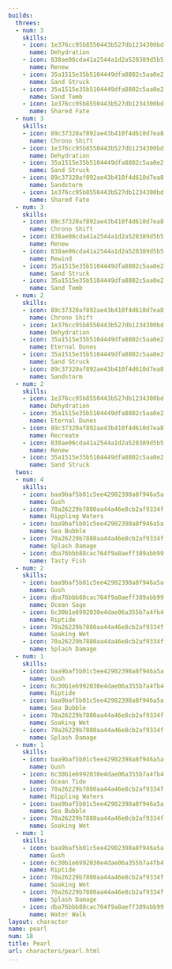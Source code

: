 ```yaml
---
builds:
  threes:
  - num: 3
    skills:
    - icon: 1e376cc95b8550443b527db1234300bd
      name: Dehydration
    - icon: 838ae06cda41a2544a1d2a528389d5b5
      name: Renew
    - icon: 35a1515e35b5104449dfa8802c5aa0e2
      name: Sand Struck
    - icon: 35a1515e35b5104449dfa8802c5aa0e2
      name: Sand Tomb
    - icon: 1e376cc95b8550443b527db1234300bd
      name: Shared Fate
  - num: 3
    skills:
    - icon: 89c37320af892ae43b410f4d610d7ea8
      name: Chrono Shift
    - icon: 1e376cc95b8550443b527db1234300bd
      name: Dehydration
    - icon: 35a1515e35b5104449dfa8802c5aa0e2
      name: Sand Struck
    - icon: 89c37320af892ae43b410f4d610d7ea8
      name: Sandstorm
    - icon: 1e376cc95b8550443b527db1234300bd
      name: Shared Fate
  - num: 3
    skills:
    - icon: 89c37320af892ae43b410f4d610d7ea8
      name: Chrono Shift
    - icon: 838ae06cda41a2544a1d2a528389d5b5
      name: Renew
    - icon: 838ae06cda41a2544a1d2a528389d5b5
      name: Rewind
    - icon: 35a1515e35b5104449dfa8802c5aa0e2
      name: Sand Struck
    - icon: 35a1515e35b5104449dfa8802c5aa0e2
      name: Sand Tomb
  - num: 2
    skills:
    - icon: 89c37320af892ae43b410f4d610d7ea8
      name: Chrono Shift
    - icon: 1e376cc95b8550443b527db1234300bd
      name: Dehydration
    - icon: 35a1515e35b5104449dfa8802c5aa0e2
      name: Eternal Dunes
    - icon: 35a1515e35b5104449dfa8802c5aa0e2
      name: Sand Struck
    - icon: 89c37320af892ae43b410f4d610d7ea8
      name: Sandstorm
  - num: 2
    skills:
    - icon: 1e376cc95b8550443b527db1234300bd
      name: Dehydration
    - icon: 35a1515e35b5104449dfa8802c5aa0e2
      name: Eternal Dunes
    - icon: 89c37320af892ae43b410f4d610d7ea8
      name: Recreate
    - icon: 838ae06cda41a2544a1d2a528389d5b5
      name: Renew
    - icon: 35a1515e35b5104449dfa8802c5aa0e2
      name: Sand Struck
  twos:
  - num: 4
    skills:
    - icon: baa9baf5b01c5ee42902398a8f946a5a
      name: Gush
    - icon: 70a26229b7880aa44a46e8cb2af9334f
      name: Rippling Waters
    - icon: baa9baf5b01c5ee42902398a8f946a5a
      name: Sea Bubble
    - icon: 70a26229b7880aa44a46e8cb2af9334f
      name: Splash Damage
    - icon: dba76bbb88cac764f9a8aeff389abb99
      name: Tasty Fish
  - num: 2
    skills:
    - icon: baa9baf5b01c5ee42902398a8f946a5a
      name: Gush
    - icon: dba76bbb88cac764f9a8aeff389abb99
      name: Ocean Sage
    - icon: 6c30b1e6992030e4dae06a355b7a4fb4
      name: Riptide
    - icon: 70a26229b7880aa44a46e8cb2af9334f
      name: Soaking Wet
    - icon: 70a26229b7880aa44a46e8cb2af9334f
      name: Splash Damage
  - num: 1
    skills:
    - icon: baa9baf5b01c5ee42902398a8f946a5a
      name: Gush
    - icon: 6c30b1e6992030e4dae06a355b7a4fb4
      name: Riptide
    - icon: baa9baf5b01c5ee42902398a8f946a5a
      name: Sea Bubble
    - icon: 70a26229b7880aa44a46e8cb2af9334f
      name: Soaking Wet
    - icon: 70a26229b7880aa44a46e8cb2af9334f
      name: Splash Damage
  - num: 1
    skills:
    - icon: baa9baf5b01c5ee42902398a8f946a5a
      name: Gush
    - icon: 6c30b1e6992030e4dae06a355b7a4fb4
      name: Ocean Tide
    - icon: 70a26229b7880aa44a46e8cb2af9334f
      name: Rippling Waters
    - icon: baa9baf5b01c5ee42902398a8f946a5a
      name: Sea Bubble
    - icon: 70a26229b7880aa44a46e8cb2af9334f
      name: Soaking Wet
  - num: 1
    skills:
    - icon: baa9baf5b01c5ee42902398a8f946a5a
      name: Gush
    - icon: 6c30b1e6992030e4dae06a355b7a4fb4
      name: Riptide
    - icon: 70a26229b7880aa44a46e8cb2af9334f
      name: Soaking Wet
    - icon: 70a26229b7880aa44a46e8cb2af9334f
      name: Splash Damage
    - icon: dba76bbb88cac764f9a8aeff389abb99
      name: Water Walk
layout: character
name: pearl
num: 18
title: Pearl
url: characters/pearl.html
...
```

